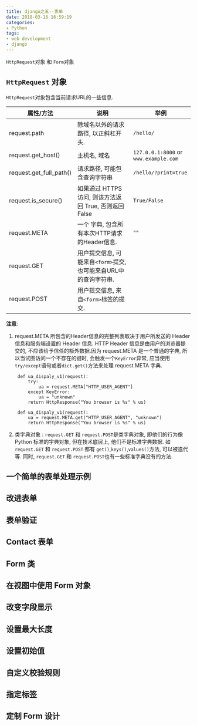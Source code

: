 ```yaml
---
title: django之五--表单
date: 2018-03-16 16:59:19
categories:
- Python
tags:
- web development
- django
---
```

`HttpRequest`对象 和 `Form`对象

## `HttpRequest` 对象
`HttpRequest`对象包含当前请求URL的一些信息.

| 属性/方法 | 说明 | 举例 |
| --- | --- | --- |
| request.path | 除域名以外的请求路径, 以正斜杠开头. | `/hello/` |
| request.get_host() | 主机名, 域名 | `127.0.0.1:8000` or `www.example.com` |
| request.get_full_path() | 请求路径, 可能包含查询字符串 | `/hello/?print=true` |
| request.is_secure() | 如果通过 HTTPS 访问, 则该方法返回 True, 否则返回 False | `True/False` |
| request.META | 一个 字典, 包含所有本次HTTP请求的Header信息.|"" |
| request.GET | 用户提交信息, 可能来自`<form>`提交,也可能来自URL中的查询字符串. |  |
| request.POST | 用户提交信息, 来自`<form>`标签的提交. |  |

**注意**: 
1. request.META 所包含的Header信息的完整列表取决于用户所发送的 Header 信息和服务端设置的 Header 信息. HTTP Header 信息是由用户的浏览器提交的, 不应该给予信任的额外数据.因为 request.META 是一个普通的字典, 所以当试图访问一个不存在的键时, 会触发一个`KeyError`异常, 应当使用 `try/except`语句或者`dict.get()`方法来处理 request.META 字典.
    
        def ua_dispaly_v1(request):
            try:
                ua = request.META["HTTP_USER_AGENT"]
            except KeyError:
                ua = "unknown"
            return HttpResponse("You browser is %s" % us)

        def ua_dispaly_v1(request):
            ua = request.META.get("HTTP_USER_AGENT", "unknown")
            return HttpResponse("You browser is %s" % us)

2. 类字典对象 : `request.GET` 和 `request.POST`是类字典对象, 即他们的行为像 Python 标准的字典对象, 但在技术底层上, 他们不是标准字典数据. 如 `request.GET` 和 `request.POST` 都有 `get()`,`keys()`,`values()`方法, 可以被迭代等. 同时, `request.GET` 和 `request.POST`也有一些标准字典没有的方法.

## 一个简单的表单处理示例

## 改进表单

## 表单验证

## Contact 表单

## Form 类

## 在视图中使用 Form 对象

## 改变字段显示

## 设置最大长度

## 设置初始值

## 自定义校验规则

## 指定标签

## 定制 Form 设计